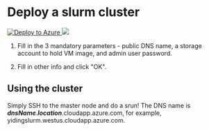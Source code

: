 # Deploy a slurm cluster

<a href="https://portal.azure.com/#create/Microsoft.Template/uri/https%3A%2F%2Fraw.githubusercontent.com%2Fmvastola%2Fazure-quickstart-templates%2Fmaster%2Fslurm%2Fazuredeploy.json" target="_blank">
   <img alt="Deploy to Azure" src="http://azuredeploy.net/deploybutton.png"/>
</a>
<a href="http://armviz.io/#/?load=https%3A%2F%2Fraw.githubusercontent.com%2Fmvastola%2Fazure-quickstart-templates%2Fmaster%2Fslurm%2Fazuredeploy.json" target="_blank">
    <img src="http://armviz.io/visualizebutton.png"/>
</a>

1. Fill in the 3 mandatory parameters - public DNS name, a storage account to hold VM image, and admin user password.

2. Fill in other info and click "OK".

## Using the cluster

Simply SSH to the master node and do a srun! The DNS name is _**dnsName**_._**location**_.cloudapp.azure.com, for example, yidingslurm.westus.cloudapp.azure.com.
